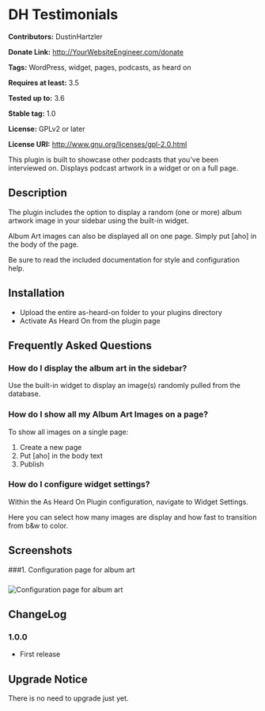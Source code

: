 # DH Testimonials #
**Contributors:** DustinHartzler
  
**Donate Link:** http://YourWebsiteEngineer.com/donate
  
**Tags:** WordPress, widget, pages, podcasts, as heard on
  
**Requires at least:** 3.5
  
**Tested up to:** 3.6
  
**Stable tag:** 1.0
  
**License:** GPLv2 or later
  
**License URI:** http://www.gnu.org/licenses/gpl-2.0.html
  

This plugin is built to showcase other podcasts that you've been interviewed on. Displays podcast artwork in a widget or on a full page.

## Description ##

The plugin includes the option to display a random (one or more) album artwork image in your sidebar using the built-in widget. 

Album Art images can also be displayed all on one page.  Simply put [aho] in the body of the page.

Be sure to read the included documentation for style and configuration help.

## Installation ##

* Upload the entire as-heard-on folder to your plugins directory
* Activate As Heard On from the plugin page

## Frequently Asked Questions ##

### How do I display the album art in the sidebar? ###

Use the built-in widget to display an image(s) randomly pulled from the database.

### How do I show all my Album Art Images on a page? ###

To show all images on a single page:

1. Create a new page
2. Put [aho] in the body text
3. Publish

### How do I configure widget settings? ###
Within the As Heard On Plugin configuration, navigate to Widget Settings.

Here you can select how many images are display and how fast to transition from b&w to color.


## Screenshots ##

###1. Configuration page for album art
###
![Configuration page for album art
](http://s.wordpress.org/extend/plugins/as-heard-on/screenshot-1.png)


## ChangeLog ##

### 1.0.0 ###
*   First release

## Upgrade Notice ##

There is no need to upgrade just yet.